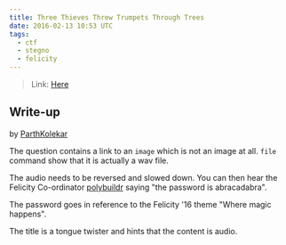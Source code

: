 ```yaml
---
title: Three Thieves Threw Trumpets Through Trees
date: 2016-02-13 10:53 UTC
tags: 
  - ctf
  - stegno
  - felicity
---
```


> Link: [Here](2016-02-13-three-thieves-threw-thrumpets-through-trees/image1.jpg)

## Write-up

by [ParthKolekar](https://github.com/ParthKolekar)

The question contains a link to an `image` which is not an image at all.
`file` command show that it is actually a wav file. 

The audio needs to be reversed and slowed down. You can then hear the 
Felicity Co-ordinator [polybuildr](https://github.com/polybuildr/) saying "the password is abracadabra". 

The password goes in reference to the Felicity '16 theme "Where magic happens".

The title is a tongue twister and hints that the content is audio. 
